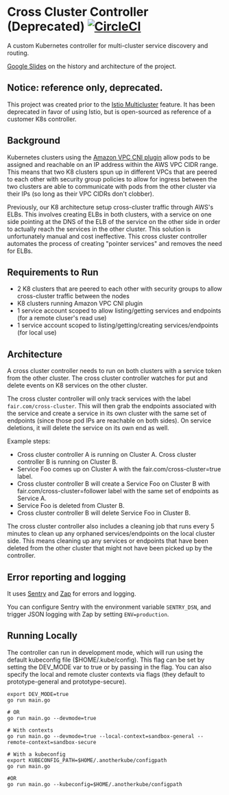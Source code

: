 # Cross Cluster Controller (Deprecated) [![CircleCI](https://circleci.com/gh/wearefair/k8-cross-cluster-controller.svg?style=svg)](https://circleci.com/gh/wearefair/k8-cross-cluster-controller)

A custom Kubernetes controller for multi-cluster service discovery and routing.

[Google Slides](https://docs.google.com/presentation/d/10XcKahvyRkGChDhB0DNTrbZwcdt2RHnkY_wg7McrGSI/edit?usp=sharing) on the history and architecture of the project.

## Notice: reference only, deprecated.
This project was created prior to the [Istio Multicluster](https://istio.io/docs/setup/kubernetes/multicluster-install/) feature. It has been deprecated in favor of using Istio, but is open-sourced as reference of a customer K8s controller.

## Background
Kubernetes clusters using the [Amazon VPC CNI plugin](https://github.com/aws/amazon-vpc-cni-k8s) allow pods to be assigned and reachable on an IP address within the AWS VPC CIDR range. This means that two K8 clusters spun up in different VPCs that are peered to each other with security group policies to allow for ingress between the two clusters are able to communicate with pods from the other cluster via their IPs (so long as their VPC CIDRs don't clobber). 

Previously, our K8 architecture setup cross-cluster traffic through AWS's ELBs. This involves creating ELBs in both clusters, with a service on one side pointing at the DNS of the ELB of the service on the other side in order to actually reach the services in the other cluster. This solution is unfortunately manual and cost ineffective. This cross cluster controller automates the process of creating "pointer services" and removes the need for ELBs.

## Requirements to Run
- 2 K8 clusters that are peered to each other with security groups to allow cross-cluster traffic between the nodes
- K8 clusters running Amazon VPC CNI plugin
- 1 service account scoped to allow listing/getting services and endpoints (for a remote cluser's read use)
- 1 service account scoped to listing/getting/creating services/endpoints (for local use)

## Architecture
A cross cluster controller needs to run on both clusters with a service token from the other cluster. The cross cluster controller watches for put and delete events on K8 services on the other cluster.

The cross cluster controller will only track services with the label `fair.com/cross-cluster`. This will then grab the endpoints associated with the service and create a service in its own cluster with the same set of endpoints (since those pod IPs are reachable on both sides). On service deletions, it will delete the service on its own end as well.

Example steps:
- Cross cluster controller A is running on Cluster A. Cross cluster controller B is running on Cluster B.
- Service Foo comes up on Cluster A with the fair.com/cross-cluster=true label.
- Cross cluster controller B will create a Service Foo on Cluster B with fair.com/cross-cluster=follower label with the same set of endpoints as Service A.
- Service Foo is deleted from Cluster B.
- Cross cluster controller B will delete Service Foo in Cluster B.

The cross cluster controller also includes a cleaning job that runs every 5 minutes to clean up any orphaned services/endpoints on the local cluster side. This means cleaning up any services or endpoints that have been deleted from the other cluster that might not have been picked up by the controller.

## Error reporting and logging
It uses [Sentry](https://github.com/getsentry/raven-go) and [Zap](https://github.com/uber-go/zap) for errors and logging.

You can configure Sentry with the environment variable `SENTRY_DSN`, and trigger JSON logging with Zap by setting `ENV=production`.

## Running Locally
The controller can run in development mode, which will run using the default kubeconfig file ($HOME/.kube/config). This flag can be set by setting the DEV_MODE var to true or by passing in the flag. You can also specify the local and remote cluster contexts via flags (they default to prototype-general and prototype-secure).

```
export DEV_MODE=true
go run main.go

# OR
go run main.go --devmode=true

# With contexts
go run main.go --devmode=true --local-context=sandbox-general --remote-context=sandbox-secure

# With a kubeconfig
export KUBECONFIG_PATH=$HOME/.anotherkube/configpath
go run main.go

#OR 
go run main.go --kubeconfig=$HOME/.anotherkube/configpath
```
